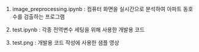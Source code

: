 1. image_preprocessing.ipynb
 : 컴퓨터 화면을 실시간으로 분석하여 아파트 동호수를 검출하는 프로그램

2. test.ipynb
 : 각종 전역변수 세팅을 위해 사용한 개발용 코드

3. test.png
 : 개발용 코드 작성에 사용한 샘플 영상